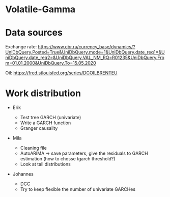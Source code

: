 # Volatile-Gamma

# Data sources
Exchange rate:
https://www.cbr.ru/currency_base/dynamics/?UniDbQuery.Posted=True&UniDbQuery.mode=1&UniDbQuery.date_req1=&UniDbQuery.date_req2=&UniDbQuery.VAL_NM_RQ=R01235&UniDbQuery.From=01.01.2000&UniDbQuery.To=15.05.2020

Oil:
https://fred.stlouisfed.org/series/DCOILBRENTEU

# Work distribution
* Erik
  * Test tree GARCH (univariate)
  * Write a GARCH function
  * Granger causality

* Mila
  * Cleaning file
  * AutoARIMA -> save parameters, give the residuals to GARCH estimation (how to chosse tgarch threshold?)
  * Look at tail distributions
  
* Johannes
  * DCC
  * Try to keep flexible the number of univariate GARCHes
